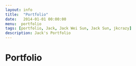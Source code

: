 ```yaml
---
layout: info
title:  "Portfolio"
date:   2014-01-01 00:00:00
menu:  portfolio
tags: [portfolio, Jack, Jack Wei Sun, Jack Sun, jkcrazy]
description: Jack's Portfolio
---
```


Portfolio
=========
